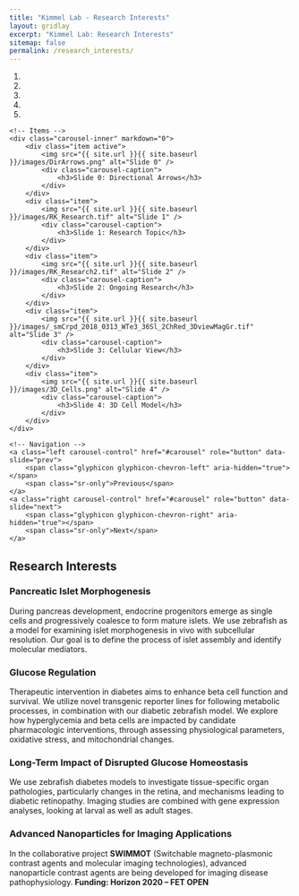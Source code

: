 ```yaml
---
title: "Kimmel Lab - Research Interests"
layout: gridlay
excerpt: "Kimmel Lab: Research Interests"
sitemap: false
permalink: /research_interests/
---
```


<div markdown="0" id="carousel" class="carousel slide" data-ride="carousel" data-interval="4000" data-pause="hover">
    <!-- Menu -->
    <ol class="carousel-indicators">
        <li data-target="#carousel" data-slide-to="0" class="active"></li>
        <li data-target="#carousel" data-slide-to="1"></li>
        <li data-target="#carousel" data-slide-to="2"></li>
        <li data-target="#carousel" data-slide-to="3"></li>
        <li data-target="#carousel" data-slide-to="4"></li>
    </ol>

    <!-- Items -->
    <div class="carousel-inner" markdown="0">
        <div class="item active">
            <img src="{{ site.url }}{{ site.baseurl }}/images/DirArrows.png" alt="Slide 0" />
            <div class="carousel-caption">
                <h3>Slide 0: Directional Arrows</h3>
            </div>
        </div>
        <div class="item">
            <img src="{{ site.url }}{{ site.baseurl }}/images/RK_Research.tif" alt="Slide 1" />
            <div class="carousel-caption">
                <h3>Slide 1: Research Topic</h3>
            </div>
        </div>
        <div class="item">
            <img src="{{ site.url }}{{ site.baseurl }}/images/RK_Research2.tif" alt="Slide 2" />
            <div class="carousel-caption">
                <h3>Slide 2: Ongoing Research</h3>
            </div>
        </div>
        <div class="item">
            <img src="{{ site.url }}{{ site.baseurl }}/images/_smCrpd_2018_0313_WTe3_36Sl_2ChRed_3DviewMagGr.tif" alt="Slide 3" />
            <div class="carousel-caption">
                <h3>Slide 3: Cellular View</h3>
            </div>
        </div>       
        <div class="item">
            <img src="{{ site.url }}{{ site.baseurl }}/images/3D_Cells.png" alt="Slide 4" />
            <div class="carousel-caption">
                <h3>Slide 4: 3D Cell Model</h3>
            </div>
        </div>
    </div>

    <!-- Navigation -->
    <a class="left carousel-control" href="#carousel" role="button" data-slide="prev">
        <span class="glyphicon glyphicon-chevron-left" aria-hidden="true"></span>
        <span class="sr-only">Previous</span>
    </a>
    <a class="right carousel-control" href="#carousel" role="button" data-slide="next">
        <span class="glyphicon glyphicon-chevron-right" aria-hidden="true"></span>
        <span class="sr-only">Next</span>
    </a>
</div>

<h2>Research Interests</h2>

<h3>Pancreatic Islet Morphogenesis</h3>
<p>
  During pancreas development, endocrine progenitors emerge as single cells and progressively coalesce to form mature islets. We use zebrafish as a model for examining islet morphogenesis in vivo with subcellular resolution. Our goal is to define the process of islet assembly and identify molecular mediators.
</p>

<h3>Glucose Regulation</h3>
<p>
  Therapeutic intervention in diabetes aims to enhance beta cell function and survival. We utilize novel transgenic reporter lines for following metabolic processes, in combination with our diabetic zebrafish model. We explore how hyperglycemia and beta cells are impacted by candidate pharmacologic interventions, through assessing physiological parameters, oxidative stress, and mitochondrial changes.
</p>

<h3>Long-Term Impact of Disrupted Glucose Homeostasis</h3>
<p>
  We use zebrafish diabetes models to investigate tissue-specific organ pathologies, particularly changes in the retina, and mechanisms leading to diabetic retinopathy. Imaging studies are combined with gene expression analyses, looking at larval as well as adult stages.
</p>

<h3>Advanced Nanoparticles for Imaging Applications</h3>
<p>
  In the collaborative project <strong>SWIMMOT</strong> (Switchable magneto-plasmonic contrast agents and molecular imaging technologies), advanced nanoparticle contrast agents are being developed for imaging disease pathophysiology. <strong>Funding: Horizon 2020 – FET OPEN</strong>
</p>
